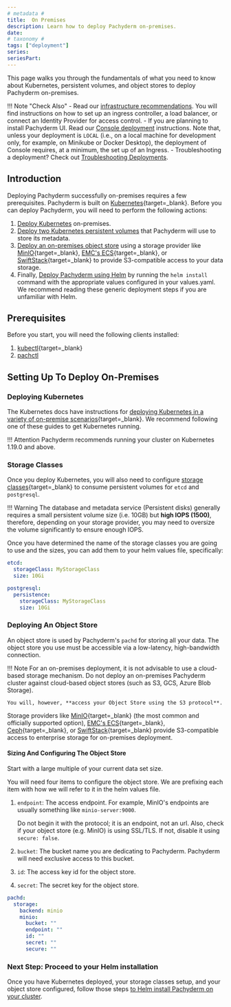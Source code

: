 ```yaml
---
# metadata # 
title:  On Premises
description: Learn how to deploy Pachyderm on-premises. 
date: 
# taxonomy #
tags: ["deployment"]
series:
seriesPart:
--- 
```


This page walks you through the fundamentals of what you need to know about Kubernetes, persistent volumes, and object stores to deploy Pachyderm on-premises.

!!! Note "Check Also"
    - Read our [infrastructure recommendations](../ingress/). You will find instructions on how to set up an ingress controller, a load balancer, or connect an Identity Provider for access control. 
    - If you are planning to install Pachyderm UI. Read our [Console deployment](../console/) instructions. Note that, unless your deployment is `LOCAL` (i.e., on a local machine for development only, for example, on Minikube or Docker Desktop), the deployment of Console requires, at a minimum, the set up of an Ingress.
    - Troubleshooting a deployment? Check out [Troubleshooting Deployments](../../troubleshooting/deploy-troubleshooting.md).

## Introduction

Deploying Pachyderm successfully on-premises requires a few prerequisites.
Pachyderm is built on [Kubernetes](https://kubernetes.io/){target=_blank}.
Before you can deploy Pachyderm, you will need to perform the following actions:

1. [Deploy Kubernetes](#deploying-kubernetes) on-premises.
1. [Deploy two Kubernetes persistent volumes](#storage-classes ) that Pachyderm will use to store its metadata.
1. [Deploy an on-premises object store](#deploying-an-object-store) using a storage provider like [MinIO](https://min.io){target=_blank}, [EMC's ECS](https://www.delltechnologies.com/en-us/storage/ecs/index.htm){target=_blank}, or [SwiftStack](https://www.swiftstack.com/){target=_blank} to provide S3-compatible access to your data storage.
1. Finally, [Deploy Pachyderm using Helm](./helm-install.md) by running the `helm install` command with the appropriate values configured in your values.yaml. We recommend reading these generic deployment steps if you are unfamiliar with Helm.

## Prerequisites
Before you start, you will need the following clients installed: 

1. [kubectl](https://kubernetes.io/docs/tasks/tools/){target=_blank}
2. [pachctl](../../../getting-started/local-installation/#install-pachctl)

## Setting Up To Deploy On-Premises

### Deploying Kubernetes
The Kubernetes docs have instructions for [deploying Kubernetes in a variety of on-premise scenarios](https://kubernetes.io/docs/setup/){target=_blank}.
We recommend following one of these guides to get Kubernetes running.

!!! Attention
    Pachyderm recommends running your cluster on Kubernetes 1.19.0 and above.
### Storage Classes 
Once you deploy Kubernetes, you will also need to configure [storage classes](https://kubernetes.io/docs/concepts/storage/persistent-volumes/#class-1){target=_blank} to consume persistent volumes for `etcd` and `postgresql`. 

!!! Warning
    The database and metadata service (Persistent disks) generally requires a small persistent volume size (i.e. 10GB) but **high IOPS (1500)**, therefore, depending on your storage provider, you may need to oversize the volume significantly to ensure enough IOPS.

Once you have determined the name of the storage classes you are going to use and the sizes, you can add them to your helm values file, specifically:

```yaml
etcd:
  storageClass: MyStorageClass
  size: 10Gi

postgresql:
  persistence:
    storageClass: MyStorageClass
    size: 10Gi
```
   
### Deploying An Object Store
An object store is used by Pachyderm's `pachd` for storing all your data. 
The object store you use must be accessible via a low-latency, high-bandwidth connection.

!!! Note
    For an on-premises deployment, 
    it is not advisable to use a cloud-based storage mechanism.
    Do not deploy an on-premises Pachyderm cluster against cloud-based object stores (such as S3, GCS, Azure Blob Storage). 

    You will, however, **access your Object Store using the S3 protocol**. 

Storage providers like [MinIO](https://min.io){target=_blank} (the most common and officially supported option), [EMC's ECS](https://www.delltechnologies.com/en-us/storage/ecs/index.htm){target=_blank}, [Ceph](https://ceph.io/en/){target=_blank}, or [SwiftStack](https://www.swiftstack.com/){target=_blank} provide S3-compatible access to enterprise storage for on-premises deployment. 

#### Sizing And Configuring The Object Store
Start with a large multiple of your current data set size.

You will need four items to configure the object store.
We are prefixing each item with how we will refer to it in the helm values file.

1. `endpoint`: The access endpoint.
   For example, MinIO's endpoints are usually something like `minio-server:9000`. 

    Do not begin it with the protocol; it is an endpoint, not an url. Also, check if your object store (e.g. MinIO) is using SSL/TLS.
    If not, disable it using `secure: false`.

2. `bucket`: The bucket name you are dedicating to Pachyderm. Pachyderm will need exclusive access to this bucket.
3. `id`: The access key id for the object store.  
4. `secret`: The secret key for the object store.  

```yaml
pachd:
  storage:
    backend: minio
    minio:
      bucket: ""
      endpoint: ""
      id: ""
      secret: ""
      secure: ""
```

### Next Step: Proceed to your Helm installation
Once you have Kubernetes deployed, your storage classes setup, and your object store configured, follow those steps [to Helm install Pachyderm on your cluster](./helm-install.md).
